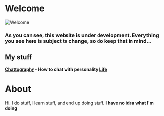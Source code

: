 Welcome
========
![Welcome](https://images.pexels.com/photos/271639/pexels-photo-271639.jpeg?cs=srgb&dl=bedroom-door-entrance-271639.jpg&fm=jpg)

### As you can see, this website is under development. Everything you see here is subject to change, so do keep that in mind...

My stuff
---------

**[Chattography](posts/chattography) - How to chat with personality**
**[Life](posts/life)**


About
=====

Hi. I do stuff, I learn stuff, and end up doing stuff. **I have no idea what I'm doing**